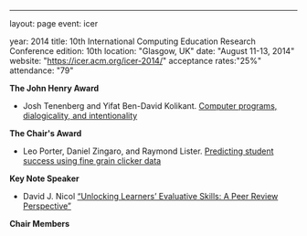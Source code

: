 ---
layout: page
event: icer

year: 2014
title: 10th International Computing Education Research Conference
edition: 10th
location: "Glasgow, UK"
date: "August 11-13, 2014"
website: "https://icer.acm.org/icer-2014/"
acceptance rates:"25%"
attendance: "79"

**The John Henry Award**

- Josh Tenenberg and Yifat Ben-David Kolikant. [Computer programs, dialogicality, and intentionality](https://dl.acm.org/doi/10.1145/2632320.2632351)

**The Chair's Award**

- Leo Porter, Daniel Zingaro, and Raymond Lister. [Predicting student success using fine grain clicker data](https://dl.acm.org/doi/10.1145/2632320.2632354)

**Key Note Speaker**

- David J. Nicol
[“Unlocking Learners’ Evaluative Skills: A Peer Review Perspective” ](https://dl.acm.org/doi/abs/10.1145/2632320.2632359)

**Chair Members**

